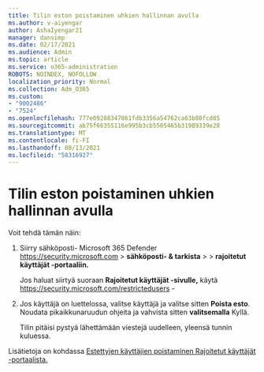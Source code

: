 ```yaml
---
title: Tilin eston poistaminen uhkien hallinnan avulla
ms.author: v-aiyengar
author: AshaIyengar21
manager: dansimp
ms.date: 02/17/2021
ms.audience: Admin
ms.topic: article
ms.service: o365-administration
ROBOTS: NOINDEX, NOFOLLOW
localization_priority: Normal
ms.collection: Adm_O365
ms.custom:
- "9002486"
- "7524"
ms.openlocfilehash: 777e09288347861fdb3356a54762ca63b08fcd85
ms.sourcegitcommit: ab75f66355116e995b3cb5505465b31989339e28
ms.translationtype: MT
ms.contentlocale: fi-FI
ms.lasthandoff: 08/13/2021
ms.locfileid: "58316927"
---
```

# <a name="unblock-an-account-by-using-threat-management"></a>Tilin eston poistaminen uhkien hallinnan avulla

Voit tehdä tämän näin:

1. Siirry sähköposti- Microsoft 365 Defender <https://security.microsoft.com> \> **sähköposti- & tarkista** \>  \> **rajoitetut käyttäjät -portaaliin.**

   Jos haluat siirtyä suoraan **Rajoitetut käyttäjät -sivulle,** käytä <https://security.microsoft.com/restrictedusers> -

2. Jos käyttäjä on luettelossa, valitse käyttäjä ja valitse sitten **Poista esto**. Noudata pikaikkunaruudun ohjeita ja vahvista sitten **valitsemalla** Kyllä.

   Tilin pitäisi pystyä lähettämään viestejä uudelleen, yleensä tunnin kuluessa.

Lisätietoja on kohdassa [Estettyjen käyttäjien poistaminen Rajoitetut käyttäjät -portaalista.](https://docs.microsoft.com/microsoft-365/security/office-365-security/removing-user-from-restricted-users-portal-after-spam)

